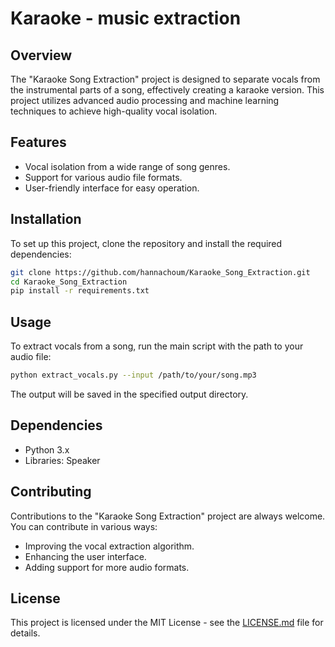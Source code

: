 # Karaoke - music extraction

## Overview
The "Karaoke Song Extraction" project is designed to separate vocals from the instrumental parts of a song, effectively creating a karaoke version. This project utilizes advanced audio processing and machine learning techniques to achieve high-quality vocal isolation.

## Features
- Vocal isolation from a wide range of song genres.
- Support for various audio file formats.
- User-friendly interface for easy operation.

## Installation
To set up this project, clone the repository and install the required dependencies:

```bash
git clone https://github.com/hannachoum/Karaoke_Song_Extraction.git
cd Karaoke_Song_Extraction
pip install -r requirements.txt
```

## Usage
To extract vocals from a song, run the main script with the path to your audio file:

```bash
python extract_vocals.py --input /path/to/your/song.mp3
```

The output will be saved in the specified output directory.

## Dependencies
- Python 3.x
- Libraries: Speaker

## Contributing
Contributions to the "Karaoke Song Extraction" project are always welcome. You can contribute in various ways:

- Improving the vocal extraction algorithm.
- Enhancing the user interface.
- Adding support for more audio formats.

## License
This project is licensed under the MIT License - see the [LICENSE.md](LICENSE.md) file for details.



